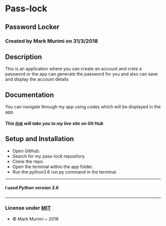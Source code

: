 # Pass-lock
## Password Locker

### Created by Mark Murimi on 31/3/2018

## Description

This is an application where you can create an account and crete a password or the app can generate the password for you and also can save and display the account details

## Documentation
You can navigate through my app using codes which will be displayed in the app.

##### This [link](https://github.com/markmurimi/pass-lock) will take you to my live site on Git Hub

## Setup and Installation
* Open GitHub.
* Search for my pass-lock repository.
* Clone the repo.
* Open the terminal within the app folder.
* Run the python3.6 run.py command in the terminal.
---
##### I used Python version 3.6
---

### License under [MIT](https://github.com/markmurimi/pass-lock/blob/master/LICENSE)
*  © Mark Murimi ~ 2018